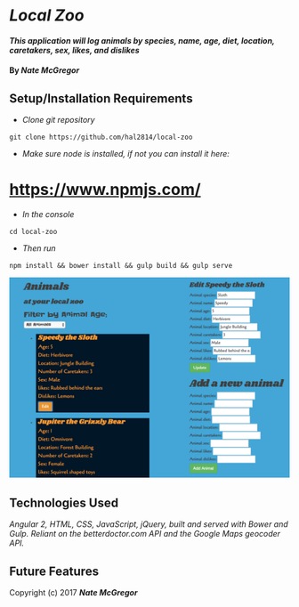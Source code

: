 # _Local Zoo_

#### _This application will log animals by species, name, age, diet, location, caretakers, sex, likes, and dislikes_

#### By _**Nate McGregor**_

## Setup/Installation Requirements

* _Clone git repository_
```
git clone https://github.com/hal2814/local-zoo
```
* _Make sure node is installed, if not you can install it here:_

https://www.npmjs.com/
======================

* _In the console_
```
cd local-zoo
```
* _Then run_
```
npm install && bower install && gulp build && gulp serve
```

![alt text](img/screen.png)


## Technologies Used
_Angular 2, HTML, CSS, JavaScript, jQuery, built and served with Bower and Gulp. Reliant on the betterdoctor.com API and the Google Maps geocoder API._

## Future Features

Copyright (c) 2017 **_Nate McGregor_**
